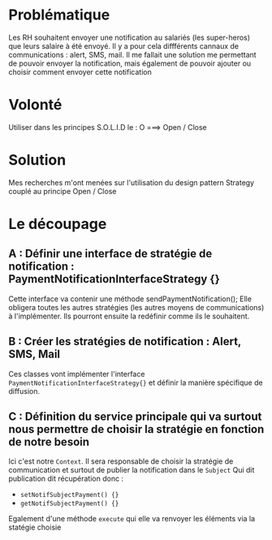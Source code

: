# Problématique
Les RH souhaitent envoyer une notification au salariés (les super-heros) que leurs salaire à été envoyé.
Il y a pour cela diffférents cannaux de communications : alert, SMS, mail.
Il me fallait une solution me permettant de pouvoir envoyer la notification, mais également de pouvoir ajouter ou choisir
comment envoyer cette notification

# Volonté
Utiliser dans les principes S.O.L.I.D le : O ===> Open / Close

# Solution
Mes recherches m'ont menées sur l'utilisation du design pattern Strategy couplé au principe Open / Close 

# Le découpage

##  A : Définir une interface de stratégie de notification : PaymentNotificationInterfaceStrategy {}

Cette interface va contenir une méthode sendPaymentNotification();
Elle obligera toutes les autres stratégies (les autres moyens de communications) à l'implémenter.
Ils pourront ensuite la redéfinir comme ils le souhaitent.

## B : Créer les stratégies de notification : Alert, SMS, Mail

Ces classes vont implémenter l'interface <code>PaymentNotificationInterfaceStrategy{}</code>
et définir la manière spécifique de diffusion.

## C : Définition du service principale qui va surtout nous permettre de choisir la stratégie en fonction de notre besoin

Ici c'est notre <code>Context</code>.
Il sera responsable de choisir la stratégie de communication et surtout de publier la notification dans le <code>Subject</code>
Qui dit publication dit récupération donc : 
* <code>setNotifSubjectPayment() {}</code>
* <code>getNotifSubjectPayment() {}</code>

Egalement d'une méthode <code>execute</code> qui elle va renvoyer les éléments via la statégie choisie